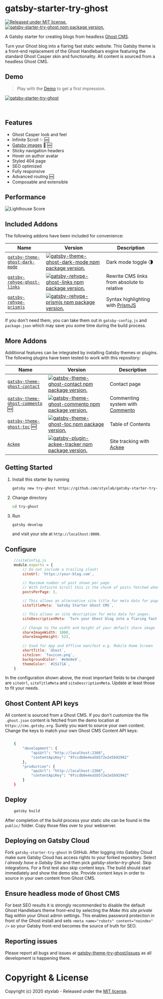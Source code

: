 # gatsby-starter-try-ghost
[![Released under MIT license.](https://badgen.net/github/license/micromatch/micromatch)](https://github.com/styxlab/gatsby-starter-try-ghost/blob/master/LICENSE)
[![gatsby-starter-try-ghost npm package version.](https://badgen.net/npm/v/gatsby-starter-try-ghost)](https://www.npmjs.org/package/gatsby-starter-try-ghost)

A Gatsby starter for creating blogs from headless [Ghost CMS](https://ghost.org/changelog/jamstack/). 

Turn your Ghost blog into a flaring fast static website. This Gatsby theme is a front-end replacement of the Ghost Handlebars engine featuring the standard Ghost Casper skin and functionality. All content is sourced from a headless Ghost CMS.


## Demo

>Play with the [Demo](https://styxlab.github.io) to get a first impression.


[![gatsby-starter-try-ghost](https://static.gotsby.org/v1/assets/images/jamify-demo.png)](https://styxlab.github.io) 

&nbsp;


## Features

- Ghost Casper look and feel
- Infinite Scroll ✨ 🆕
- [Gatsby images](https://using-gatsby-image.gatsbyjs.org/) 🚀 🆕
- Sticky navigation headers
- Hover on author avatar
- Styled 404 page
- SEO optimized
- Fully responsive
- Advanced routing 🆕
- Composable and extensible


## Performance

![Lighthouse Score](https://static.gotsby.org/v1/assets/images/jamify-lighthouse.png)

## Included Addons

The following addons have been included for convenience:

| Name | Version | Description |   
| ---- | ------- | ----------- |
| [`gatsby-theme-ghost-dark-mode`](https://github.com/styxlab/gatsby-theme-try-ghost/tree/master/packages/gatsby-theme-ghost-dark-mode) | [![gatsby-theme-ghost-dark-mode npm package version.](https://badgen.net/npm/v/gatsby-theme-ghost-dark-mode)](https://www.npmjs.com/package/gatsby-theme-ghost-dark-mode) | Dark mode toggle 🌗 |
| [`gatsby-rehype-ghost-links`](https://github.com/styxlab/gatsby-theme-try-ghost/tree/master/packages/gatsby-rehype-ghost-links) | [![gatsby-rehype-ghost-links npm package version.](https://badgen.net/npm/v/gatsby-rehype-ghost-links)](https://www.npmjs.com/package/gatsby-rehype-ghost-links) | Rewrite CMS links from absolute to relative |
| [`gatsby-rehype-prismjs`](https://github.com/styxlab/gatsby-theme-try-ghost/tree/master/packages/gatsby-rehype-prismjs) | [![gatsby-rehype-prismjs npm package version.](https://badgen.net/npm/v/gatsby-rehype-prismjs)](https://www.npmjs.com/package/gatsby-rehype-prismjs) | Syntax highlighting with [PrismJS](http://prismjs.com/) |
 
If you don't need them, you can take them out in `gatsby-config.js` and `package.json` which may save you some time during the build process.

## More Addons

Additional features can be integrated by installing Gatsby themes or plugins. The following plugins have been tested to work with this repository:

 | Name                                                                                                                          | Version                                                                                                                                                                        | Description                                                                                                                          |
| ----------------------------------------------------------------------------------------------------------------------------- | ------------------------------------------------------------------------------------------------------------------------------------------------------------------------------ | ------------------------------------------------------------------------------------------------------------------------------------ |
| [`gatsby-theme-ghost-contact`](https://github.com/styxlab/gatsby-theme-try-ghost/tree/master/packages/gatsby-theme-ghost-contact) | [![gatsby-theme-ghost-contact npm package version.](https://badgen.net/npm/v/gatsby-theme-ghost-contact)](https://www.npmjs.com/package/gatsby-theme-ghost-contact) | Contact page |
| [`gatsby-theme-ghost-commento`](https://github.com/styxlab/gatsby-theme-try-ghost/tree/master/packages/gatsby-theme-ghost-commento) 🆕 | [![gatsby-theme-ghost-commento npm package version.](https://badgen.net/npm/v/gatsby-theme-ghost-commento)](https://www.npmjs.com/package/gatsby-theme-ghost-commento) | Commenting system with [Commento](https://commento.io/) |
| [`gatsby-theme-ghost-toc`](https://github.com/styxlab/gatsby-theme-try-ghost/tree/master/packages/gatsby-theme-ghost-toc) 🆕 | [![gatsby-theme-ghost-toc npm package version.](https://badgen.net/npm/v/gatsby-theme-ghost-toc)](https://www.npmjs.com/package/gatsby-theme-ghost-toc) | Table of Contents |
| [`Ackee`](https://github.com/burnsy/gatsby-plugin-ackee-tracker) | [![gatsby-plugin-ackee-tracker npm package version.](https://badgen.net/npm/v/gatsby-theme-ghost-toc)](https://www.npmjs.com/package/gatsby-plugin-ackee-tracker) | Site tracking with [Ackee](https://github.com/electerious/Ackee) |


## Getting Started

1. Install this starter by running

    ```bash
    gatsby new try-ghost https://github.com/styxlab/gatsby-starter-try-ghost
    ```

2. Change directory

    ```bash
    cd try-ghost
    ```

3. Run

    ```bash
    gatsby develop
    ```
    and visit your site at `http://localhost:8000`.

## Configure

```js
    //siteConfig.js
    module.exports = {
        // Do not include a trailing slash!
        siteUrl: `https://your-blog.com`,

        // Maximum number of post shown per page
        // With Infinite Scroll this is the chunk of posts fetched when scrolling down
        postsPerPage: 3, 
    
        // This allows an alternative site title for meta data for pages.
        siteTitleMeta: `Gatsby Starter Ghost CMS`, 

        // This allows an site description for meta data for pages.
        siteDescriptionMeta: `Turn your Ghost blog into a flaring fast static site with Gatsby`, 
    
        // Change to the width and height of your default share image
        shareImageWidth: 1000, 
        shareImageHeight: 523,
    
        // Used for App and Offline manifest e.g. Mobile Home Screen
        shortTitle: `Ghost`, 
        siteIcon: `favicon.png`, 
        backgroundColor: `#e9e9e9`,
        themeColor: `#15171A`,
    }
```

In the configuration shown above, the most important fields to be changed are `siteUrl`, `siteTitleMeta` and `siteDescriptionMeta`. Update at least those to fit your needs.


## Ghost Content API keys

All content is sourced from a Ghost CMS. If you don't customize the file `.ghost.json` content is fetched from the demo location at `https://cms.gotsby.org`. Surely you want to source your own content. Change the keys to match your own Ghost CMS Content API keys:

```bash

    {
        "development": {
            "apiUrl": "http://localhost:2368",
            "contentApiKey": "9fccdb0e4ea5b572e2e5b92942"
        },
        "production": {
            "apiUrl": "http://localhost:2368",
            "contentApiKey": "9fccdb0e4ea5b572e2e5b92942"
        }
    }
```

## Deploy

```bash
    gatsby build
```

After completion of the build process your static site can be found in the `public/` folder. Copy those files over to your webserver.

## Deploying on Gatsby Cloud

Fork `gatsby-starter-try-ghost` in GitHub. After logging into Gatsby Cloud make sure Gatsby Cloud has access rights to your forked repository. Select *I already have a Gatsby Site* and then pick *gatsby-starter-try-ghost*. Skip integrations. For a first test also skip content keys. The build should start immediately and show the demo site. Provide content keys in order to source in your own content from Ghost CMS.

## Ensure headless mode of Ghost CMS

For best SEO results it is strongly recommended to disable the default Ghost Handlebars theme front-end by selecting the *Make this site private* flag within your Ghost admin settings. This enables password protection in front of the Ghost install and sets `<meta name="robots" content="noindex" />` so your Gatsby front-end becomes the source of truth for SEO.

## Reporting issues

Please report all bugs and issues at [gatsby-theme-try-ghost/issues](https://github.com/styxlab/gatsby-theme-try-ghost/issues) as all development is happening there.

# Copyright & License

Copyright (c) 2020 styxlab - Released under the [MIT license](LICENSE).
